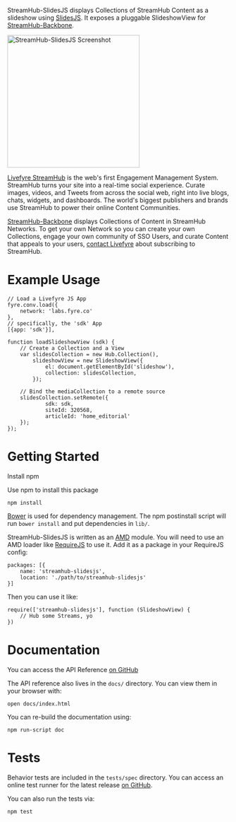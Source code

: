 StreamHub-SlidesJS displays Collections of StreamHub Content as a slideshow using [SlidesJS](http://slidesjs.com/). It exposes a pluggable SlideshowView for [StreamHub-Backbone](https://github.com/gobengo/streamhub-backbone).

<img src="http://d.pr/i/AjVB+" alt="StreamHub-SlidesJS Screenshot" height="300px"/>

[Livefyre StreamHub](http://www.livefyre.com/streamhub/) is the web's first Engagement Management System. StreamHub turns your site into a real-time social experience. Curate images, videos, and Tweets from across the social web, right into live blogs, chats, widgets, and dashboards. The world's biggest publishers and brands use StreamHub to power their online Content Communities.

[StreamHub-Backbone](https://github.com/gobengo/streamhub-backbone) displays Collections of Content in StreamHub Networks. To get your own Network so you can create your own Collections, engage your own community of SSO Users, and curate Content that appeals to your users, [contact Livefyre](http://www.livefyre.com/streamhub/) about subscribing to StreamHub.

# Example Usage
    
    // Load a Livefyre JS App
    fyre.conv.load({
        network: 'labs.fyre.co'
    },
    // specifically, the 'sdk' App
    [{app: 'sdk'}],
    
    function loadSlideshowView (sdk) {
        // Create a Collection and a View
        var slidesCollection = new Hub.Collection(),
            slideshowView = new SlideshowView({
                el: document.getElementById('slideshow'),
                collection: slidesCollection,
            });
            
        // Bind the mediaCollection to a remote source
        slidesCollection.setRemote({
            	sdk: sdk,
            	siteId: 320568,
                articleId: 'home_editorial'
        });
    });

# Getting Started

Install npm

Use npm to install this package

    npm install

[Bower](http://twitter.github.com/bower/) is used for dependency management. The npm postinstall script will run `bower install` and put dependencies in `lib/`.

StreamHub-SlidesJS is written as an [AMD](http://requirejs.org/docs/whyamd.html) module. You will need to use an AMD loader like [RequireJS](http://requirejs.org/) to use it. Add it as a package in your RequireJS config:

    packages: [{
        name: 'streamhub-slidesjs',
        location: './path/to/streamhub-slidesjs'
    }]

Then you can use it like:

    require(['streamhub-slidesjs'], function (SlideshowView) {
        // Hub some Streams, yo
    })

# Documentation
You can access the API Reference [on GitHub](http://gobengo.github.com/streamhub-slidesjs/docs)

The API reference also lives in the `docs/` directory. You can view them in your browser with:

    open docs/index.html

You can re-build the documentation using:

    npm run-script doc

# Tests
Behavior tests are included in the `tests/spec` directory. You can access an online test runner for the latest release [on GitHub](http://gobengo.github.com/streamhub-slidesjs/tests).

You can also run the tests via:

    npm test